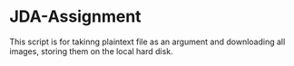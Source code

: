 # JDA-Assignment
This script is for takinng plaintext file as an argument and downloading all images, storing them on the local hard disk.
